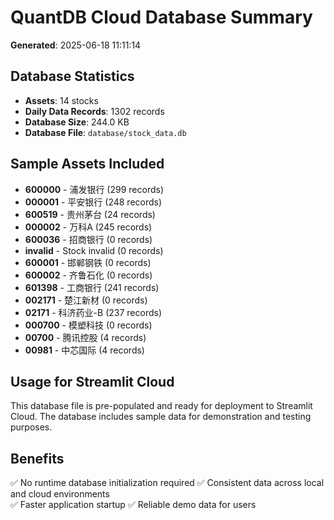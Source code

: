 
# QuantDB Cloud Database Summary

**Generated**: 2025-06-18 11:11:14

## Database Statistics
- **Assets**: 14 stocks
- **Daily Data Records**: 1302 records  
- **Database Size**: 244.0 KB
- **Database File**: `database/stock_data.db`

## Sample Assets Included
- **600000** - 浦发银行 (299 records)
- **000001** - 平安银行 (248 records)
- **600519** - 贵州茅台 (24 records)
- **000002** - 万科A (245 records)
- **600036** - 招商银行 (0 records)
- **invalid** - Stock invalid (0 records)
- **600001** - 邯郸钢铁 (0 records)
- **600002** - 齐鲁石化 (0 records)
- **601398** - 工商银行 (241 records)
- **002171** - 楚江新材 (0 records)
- **02171** - 科济药业-B (237 records)
- **000700** - 模塑科技 (0 records)
- **00700** - 腾讯控股 (4 records)
- **00981** - 中芯国际 (4 records)

## Usage for Streamlit Cloud
This database file is pre-populated and ready for deployment to Streamlit Cloud.
The database includes sample data for demonstration and testing purposes.

## Benefits
✅ No runtime database initialization required
✅ Consistent data across local and cloud environments  
✅ Faster application startup
✅ Reliable demo data for users
